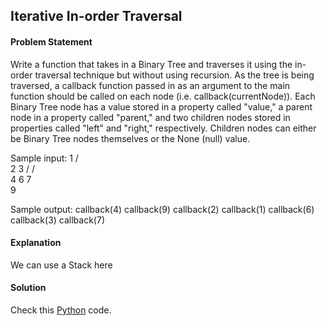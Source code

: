 ## Iterative In-order Traversal

#### Problem Statement


Write a function that takes in a Binary Tree and traverses it using the in-order traversal technique but without using recursion. As the tree is being traversed, a
callback function passed in as an argument to the main function should be called on each node (i.e. callback(currentNode)). Each Binary Tree node has a value
stored in a property called "value," a parent node in a property called "parent," and two children nodes stored in properties called "left" and "right," respectively.
Children nodes can either be Binary Tree nodes themselves or the None (null) value.

Sample input:
            1
           / \
          2   3
         /   / \
        4   6   7
         \
          9
          
Sample output:
callback(4)
callback(9)
callback(2)
callback(1)
callback(6)
callback(3)
callback(7)



#### Explanation

We can use a Stack here


#### Solution

Check this [Python](../solution/Iterative_In-order_Traversal.py) code.

